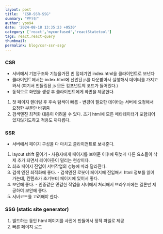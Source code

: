 ```yaml
---
layout: post
title:  "CSR-SSR-SSG"
summary: "렌더링"
author: yoo94
date: '2024-08-18 13:35:23 +0530'
category: ['react','myconfused','reactStatetool']
tags: react,react-query
thumbnail: 
permalink: blog/csr-ssr-ssg/
---
```

### CSR
- 서버에서 기본구조와 기능을가진 빈 껍데기인 index.html을 클라이언트로 보낸다
- 클라이언트에서는 index.html에 선언된 js를 다운받아서 실행해서 데이터를 가지고와서
(여기서 번들링된 js 모든 컴포넌트의 코드가 들어있다.)
- 동적으로 화면을 생성 후 클라이언트에게 화면을 제공한다.

1. 첫 페이지 렌더링 후 후속 탐색이 빠름 - 변경이 필요한 데이터는 서버에 요청해서 요청한 부분만 바꿔줌
2. 검색엔진 최적화 대응이 어려울 수 있다. 초기 html에 모든 메타데이터가 포함되어있지않기도하고 적용도 까다롭다.

### SSR

- 서버에서 페이지 구성을 다 마치고 클라이언트로 보내준다.

1. layout shift 줄이기 - 사용자에게 페이지를 보여준 이후에 뒤늦게 다른 요소들이 삭제 추가 되면서 레이아웃이 밀리는 현상이다.
2. 최초 페이지 진입이 서버작업의 성능에 따라 달라진다.
3. 검색 엔진 최적화에 좋다. - 검색엔진 로봇이 페이지에 진입해서 html 정보를 읽어가는데, 컨텐츠가 초기부터 페이지에 있어서 좋다.
4. 보안에 좋다. - 인증같은 민감한 작업을 서버에서 처리해서 브라우저에는 결론만 제공하여 보안에 좋다.
5. 서버코드를 고려해야 한다.

### SSG (static site generator)

1. 빌드하는 동안 html 페이지를 사전에 만들어서 정적 파일로 제공
2. 빠른 페이지 로드
